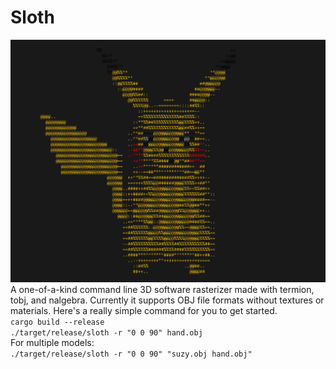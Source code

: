 # Sloth
![](models/demo/pikachu.gif)
A one-of-a-kind command line 3D software rasterizer made with termion, tobj, and nalgebra. Currently it 
supports OBJ file formats without textures or materials. Here's a really simple command for you to get started.    
`cargo build --release`    
`./target/release/sloth -r "0 0 90" hand.obj`    
For multiple models:   
`./target/release/sloth -r "0 0 90" "suzy.obj hand.obj"`   
